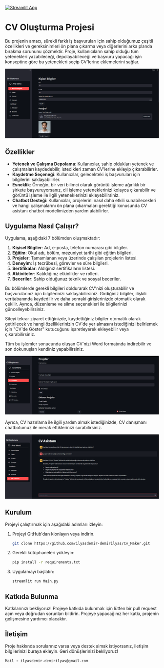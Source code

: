 [![Streamlit App](https://static.streamlit.io/badges/streamlit_badge_black_white.svg)](https://cvmaker-fiw7t4gswd7a2hnxxpzm8p.streamlit.app/)

# CV Oluşturma Projesi

Bu projenin amacı, sürekli farklı iş başvuruları için sahip olduğumuz çeşitli özellikleri ve gereksinimleri ön plana çıkarma veya diğerlerini arka planda bırakma sorununu çözmektir. Proje, kullanıcıların sahip olduğu tüm yetenekleri yazabileceği, depolayabileceği ve başvuru yapacağı işin konseptine göre bu yetenekleri seçip CV'lerine eklemelerini sağlar.

![Giriş Ekranı](web_sayfa_görüntüleri/giriş_ekranı.png)

## Özellikler

- **Yetenek ve Çalışma Depolama**: Kullanıcılar, sahip oldukları yetenek ve çalışmaları kaydedebilir, istedikleri zaman CV'lerine ekleyip çıkarabilirler.
- **Kaydetme Seçeneği**: Kullanıcılar, gelecekteki iş başvuruları için bilgilerini saklayabilirler.
- **Esneklik**: Örneğin, bir veri bilimci olarak görüntü işleme ağırlıklı bir şirkete başvuruyorsanız, dil işleme yeteneklerinizi kolayca çıkarabilir ve görüntü işleme ile ilgili yeteneklerinizi ekleyebilirsiniz.
- **Chatbot Desteği**: Kullanıcılar, projelerini nasıl daha etkili sunabilecekleri ve hangi çalışmalarını ön plana çıkarmaları gerektiği konusunda CV asistanı chatbot modelimizden yardım alabilirler.

## Uygulama Nasıl Çalışır?

Uygulama, aşağıdaki 7 bölümden oluşmaktadır:

1. **Kişisel Bilgiler**: Ad, e-posta, telefon numarası gibi bilgiler.
2. **Eğitim**: Okul adı, bölüm, mezuniyet tarihi gibi eğitim bilgileri.
3. **Projeler**: Tamamlanan veya üzerinde çalışılan projelerin listesi.
4. **Deneyim**: İş tecrübesi, görevler ve süre bilgileri.
5. **Sertifikalar**: Aldığınız sertifikaların listesi.
6. **Aktiviteler**: Katıldığınız etkinlikler ve rolleri.
7. **Beceriler**: Sahip olduğunuz teknik ve sosyal beceriler.

Bu bölümlerde gerekli bilgileri doldurarak CV'nizi oluşturabilir ve başvurularınız için bilgilerinizi saklayabilirsiniz. Girdiğiniz bilgiler, ilişkili veritabanında kaydedilir ve daha sonraki girişlerinizde otomatik olarak çekilir. Ayrıca, düzenleme ve silme seçenekleri ile bilgilerinizi güncelleyebilirsiniz.

Siteyi tekrar ziyaret ettiğinizde, kaydettiğiniz bilgiler otomatik olarak getirilecek ve hangi özelliklerinizin CV'de yer almasını istediğinizi belirlemek için "CV'de Göster" kutucuğunu işaretleyerek ekleyebilir veya çıkarabilirsiniz.

Tüm bu işlemler sonucunda oluşan CV'nizi Word formatında indirebilir ve son dokunuşları kendiniz yapabilirsiniz.

![Düzenle Bölümü](web_sayfa_görüntüleri/düzenle_kısmı.png)

Ayrıca, CV hazırlama ile ilgili yardım almak istediğinizde, CV danışmanı chatbotumuz ile merak ettiklerinizi sorabilirsiniz.

![CV Danışmanı](web_sayfa_görüntüleri/chat_bot.png)

## Kurulum

Projeyi çalıştırmak için aşağıdaki adımları izleyin:

1. Projeyi GitHub'dan klonlayın veya indirin.
   ```bash
   git clone https://github.com/ilyasdemir-demirilyas/Cv_Maker.git
   ```
2. Gerekli kütüphaneleri yükleyin:
   ```bash
   pip install -r requirements.txt
   ```
3. Uygulamayı başlatın:
   ```bash
   streamlit run Main.py
   ```

## Katkıda Bulunma

Katkılarınızı bekliyoruz! Projeye katkıda bulunmak için lütfen bir pull request açın veya doğrudan sorunları bildirin. Projeye yapacağınız her katkı, projenin gelişmesine yardımcı olacaktır.

## İletişim

Proje hakkında sorularınız varsa veya destek almak istiyorsanız, iletişim bilgilerinizi buraya ekleyin. Geri dönüşlerinizi bekliyoruz!
```
Mail : ilyasdemir.demirilyas@gmail.com
```


